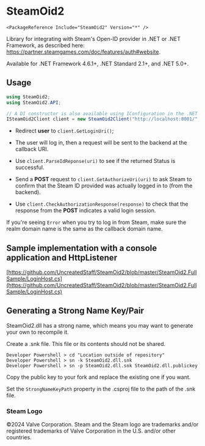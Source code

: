 # SteamOid2
```
<PackageReference Include="SteamOid2" Version="*" />
```

Library for integrating with Steam's Open-ID provider in .NET or .NET Framework, as described here: https://partner.steamgames.com/doc/features/auth#website.

Available for .NET Framework 4.6.1+, .NET Standard 2.1+, and .NET 5.0+.

## Usage
```cs
using SteamOid2;
using SteamOid2.API;

// A DI constructor is also available using IConfiguration in the .NET and .NET Standard targets.
ISteamOid2Client client = new SteamOid2Client("http://localhost:8001/", "http://localhost:8001/openid/login");
```

* Redirect **user** to `client.GetLoginUri()`;

* The user will log in, then a request will be sent to the backend at the callback URI.

* Use `client.ParseIdReponse(uri)` to see if the returned Status is successful.

* Send a **POST** request to `client.GetAuthorizeUri(uri)` to ask Steam to confirm that the Steam ID provided was actually logged in to (from the backend).

* Use `client.CheckAuthorizationResponse(response)` to check that the response from the **POST** indicates a valid login session.

If you're seeing `Error` when you try to log in from Steam, make sure the realm domain name is the same as the callback domain name.

## Sample implementation with a console application and HttpListener
[https://github.com/UncreatedStaff/SteamOid2/blob/master/SteamOid2.FullSample/LoginHost.cs](https://github.com/UncreatedStaff/SteamOid2/blob/master/SteamOid2.FullSample/LoginHost.cs)

## Generating a Strong Name Key/Pair

SteamOid2.dll has a strong name, which means you may want to generate your own to recompile it.

Create a .snk file. This file or its contents should not be shared.

```
Developer Powershell > cd "Location outside of repository"
Developer Powershell > sn -k SteamOid2.dll.snk
Developer Powershell > sn -p SteamOid2.dll.snk SteamOid2.dll.publickey
```

Copy the public key to your fork and replace the existing one if you want.

Set the `StrongNameKeyPath` property in the .csproj file to the path of the .snk file.

### Steam Logo
©2024 Valve Corporation. Steam and the Steam logo are trademarks and/or registered trademarks of Valve Corporation in the U.S. and/or other countries.
